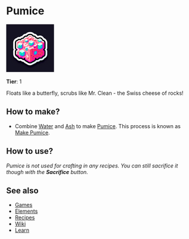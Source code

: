 # Pumice

![](../images/item.pumice.png)

**Tier**: 1

Floats like a butterfly, scrubs like Mr. Clean - the Swiss cheese of rocks!

## How to make?

* Combine [Water](/wiki/elements/water) and [Ash](/wiki/elements/ash) to make [Pumice](/wiki/elements/pumice). This process is known as [Make Pumice](/wiki/recipes/make-pumice).

## How to use?

_Pumice is not used for crafting in any recipes. You can still sacrifice it though with the **Sacrifice** button._

## See also

* [Games](/wiki/games)
* [Elements](/wiki/elements)
* [Recipes](/wiki/recipes)
* [Wiki](/wiki/index)
* [Learn](/learn/index)